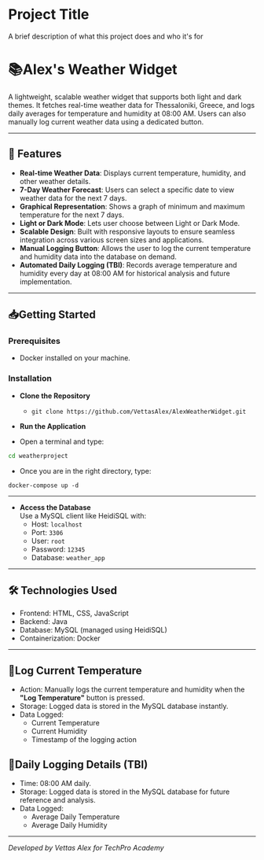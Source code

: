 
# Project Title

A brief description of what this project does and who it's for

# 📚Alex's Weather Widget

A lightweight, scalable weather widget that supports both light and dark themes. It fetches real-time weather data for Thessaloniki, Greece, and logs daily averages for temperature and humidity at 08:00 AM. Users can also manually log current weather data using a dedicated button.


---

## 🚀 Features

- **Real-time Weather Data**: Displays current temperature, humidity, and other weather details.
- **7-Day Weather Forecast**: Users can select a specific date to view weather data for the next 7 days.
- **Graphical Representation**: Shows a graph of minimum and maximum temperature for the next 7 days.
- **Light or Dark Mode**: Lets user choose between Light or Dark Mode.
- **Scalable Design**: Built with responsive layouts to ensure seamless integration across various screen sizes and applications.
- **Manual Logging Button**: Allows the user to log the current temperature and humidity data into the database on demand.
- **Automated Daily Logging (TBI)**: Records average temperature and humidity every day at 08:00 AM for historical analysis and future implementation.

---

## 📥Getting Started

### Prerequisites

- Docker installed on your machine.

### Installation

- **Clone the Repository**  
  - `git clone https://github.com/VettasAlex/AlexWeatherWidget.git`  
  

- **Run the Application**  
  
 - Open a terminal and type:

```bash
cd weatherproject
```
- Once you are in the right directory, type:
```
docker-compose up -d
```
-----------------
- **Access the Database**  
  Use a MySQL client like HeidiSQL with:  
  - Host: `localhost`  
  - Port: `3306`  
  - User: `root`  
  - Password: `12345`  
  - Database: `weather_app`

---

## 🛠️ Technologies Used

- Frontend: HTML, CSS, JavaScript
- Backend: Java
- Database: MySQL (managed using HeidiSQL)
- Containerization: Docker

---

## 📝Log Current Temperature

- Action: Manually logs the current temperature and humidity when the **"Log Temperature"** button is pressed.
- Storage: Logged data is stored in the MySQL database instantly.
- Data Logged:
  - Current Temperature  
  - Current Humidity  
  - Timestamp of the logging action


## 📝Daily Logging Details (TBI)

- Time: 08:00 AM daily.
- Storage: Logged data is stored in the MySQL database for future reference and analysis.
- Data Logged:
  - Average Daily Temperature
  - Average Daily Humidity


---


*Developed by Vettas Alex for TechPro Academy*


